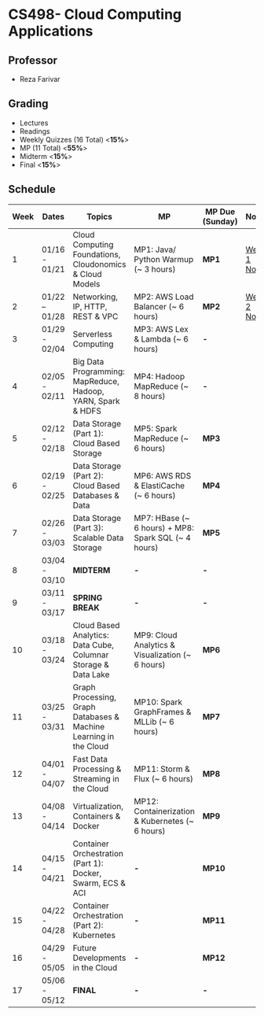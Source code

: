 # CS498- Cloud Computing Applications

## Professor

- Reza Farivar

## Grading

- Lectures
- Readings
- Weekly Quizzes (16 Total) <**15%**>
- MP (11 Total) <**55%**>
- Midterm <**15%**>
- Final <**15%**>

## Schedule

| Week | Dates | Topics | MP | MP Due (Sunday) | **Notes** | Additional |
| ---- | ---- | ---- | ---- | ---- | ---- | ---- |
| 1 | 01/16 - 01/21 | Cloud Computing Foundations, Cloudonomics & Cloud Models | MP1: Java/ Python Warmup (~ 3 hours) | **MP1** | [Week 1 Notes](W1Notes.md) |  |
| 2 | 01/22 – 01/28 | Networking, IP, HTTP, REST & VPC | MP2: AWS Load Balancer (~ 6 hours) | **MP2** | [Week 2 Notes](W2Notes.md) | [MP2- AWS Study](../../O'Reilly/Amazon%20Web%20Services%20(AWS),%203rd%20Edition/README.md) |
| 3 | 01/29 - 02/04 | Serverless Computing | MP3: AWS Lex & Lambda (~ 6 hours) | **-** |  |  |
| 4 | 02/05 - 02/11 | Big Data Programming: MapReduce, Hadoop, YARN, Spark & HDFS | MP4: Hadoop MapReduce (~ 8 hours) | **-** |  |  |
| 5 | 02/12 - 02/18 | Data Storage (Part 1): Cloud Based Storage | MP5: Spark MapReduce (~ 6 hours) | **MP3** |  |  |
| 6 | 02/19 - 02/25 | Data Storage (Part 2): Cloud Based Databases & Data | MP6: AWS RDS & ElastiCache (~ 6 hours) | **MP4** |  |  |
| 7 | 02/26 - 03/03 | Data Storage (Part 3): Scalable Data Storage | MP7: HBase (~ 6 hours) + MP8: Spark SQL (~ 4 hours) | **MP5** |  |  |
| 8 | 03/04 - 03/10 | **MIDTERM** | **-** | **-** |  |  |
| 9 | 03/11 - 03/17 | **SPRING BREAK** | **-** | **-** |  |  |
| 10 | 03/18 - 03/24 | Cloud Based Analytics: Data Cube, Columnar Storage & Data Lake | MP9: Cloud Analytics & Visualization (~ 6 hours) | **MP6** |  |  |
| 11 | 03/25 - 03/31 | Graph Processing, Graph Databases & Machine Learning in the Cloud | MP10: Spark GraphFrames & MLLib (~ 6 hours) | **MP7** |  |  |
| 12 | 04/01 - 04/07 | Fast Data Processing & Streaming in the Cloud | MP11: Storm & Flux (~ 6 hours) | **MP8** |  |  |
| 13 | 04/08 - 04/14 | Virtualization, Containers & Docker | MP12: Containerization & Kubernetes (~ 6 hours) | **MP9** |  |  |
| 14 | 04/15 - 04/21 | Container Orchestration (Part 1): Docker, Swarm, ECS & ACI | **-** | **MP10** |  |  |
| 15 | 04/22 - 04/28 | Container Orchestration (Part 2): Kubernetes | **-** | **MP11** |  |  |
| 16 | 04/29 - 05/05 | Future Developments in the Cloud | **-** | **MP12** |  |  |
| 17 | 05/06 - 05/12 | **FINAL** | **-** | **-** |  |  |
